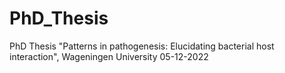# PhD_Thesis
PhD Thesis "Patterns in pathogenesis:  Elucidating bacterial host interaction", Wageningen University 05-12-2022 
